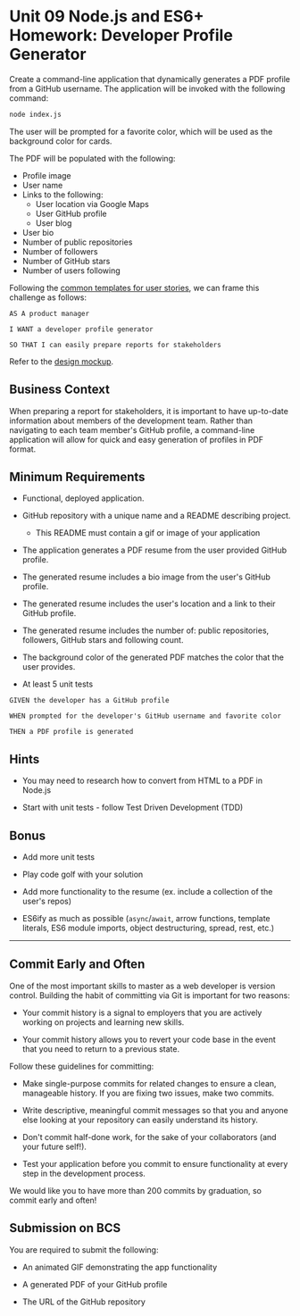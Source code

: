 # Unit 09 Node.js and ES6+ Homework: Developer Profile Generator

Create a command-line application that dynamically generates a PDF profile from a GitHub username. The application will be invoked with the following command:

```sh
node index.js
```

The user will be prompted for a favorite color, which will be used as the background color for cards.

The PDF will be populated with the following:

- Profile image
- User name
- Links to the following:
  - User location via Google Maps
  - User GitHub profile
  - User blog
- User bio
- Number of public repositories
- Number of followers
- Number of GitHub stars
- Number of users following

Following the [common templates for user stories](https://en.wikipedia.org/wiki/User_story#Common_templates), we can frame this challenge as follows:

```
AS A product manager

I WANT a developer profile generator

SO THAT I can easily prepare reports for stakeholders
```

Refer to the [design mockup](./Assets/resume.pdf).

## Business Context

When preparing a report for stakeholders, it is important to have up-to-date information about members of the development team. Rather than navigating to each team member's GitHub profile, a command-line application will allow for quick and easy generation of profiles in PDF format.

## Minimum Requirements

- Functional, deployed application.

- GitHub repository with a unique name and a README describing project.

  - This README must contain a gif or image of your application

- The application generates a PDF resume from the user provided GitHub profile.

- The generated resume includes a bio image from the user's GitHub profile.

- The generated resume includes the user's location and a link to their GitHub profile.

- The generated resume includes the number of: public repositories, followers, GitHub stars and following count.

- The background color of the generated PDF matches the color that the user provides.

- At least 5 unit tests

```
GIVEN the developer has a GitHub profile

WHEN prompted for the developer's GitHub username and favorite color

THEN a PDF profile is generated
```

## Hints

- You may need to research how to convert from HTML to a PDF in Node.js

- Start with unit tests - follow Test Driven Development (TDD)

## Bonus

- Add more unit tests

- Play code golf with your solution

- Add more functionality to the resume (ex. include a collection of the user's repos)

- ES6ify as much as possible (`async`/`await`, arrow functions, template literals, ES6 module imports, object destructuring, spread, rest, etc.)

---

## Commit Early and Often

One of the most important skills to master as a web developer is version control. Building the habit of committing via Git is important for two reasons:

- Your commit history is a signal to employers that you are actively working on projects and learning new skills.

- Your commit history allows you to revert your code base in the event that you need to return to a previous state.

Follow these guidelines for committing:

- Make single-purpose commits for related changes to ensure a clean, manageable history. If you are fixing two issues, make two commits.

- Write descriptive, meaningful commit messages so that you and anyone else looking at your repository can easily understand its history.

- Don't commit half-done work, for the sake of your collaborators (and your future self!).

- Test your application before you commit to ensure functionality at every step in the development process.

We would like you to have more than 200 commits by graduation, so commit early and often!

## Submission on BCS

You are required to submit the following:

- An animated GIF demonstrating the app functionality

- A generated PDF of your GitHub profile

- The URL of the GitHub repository
